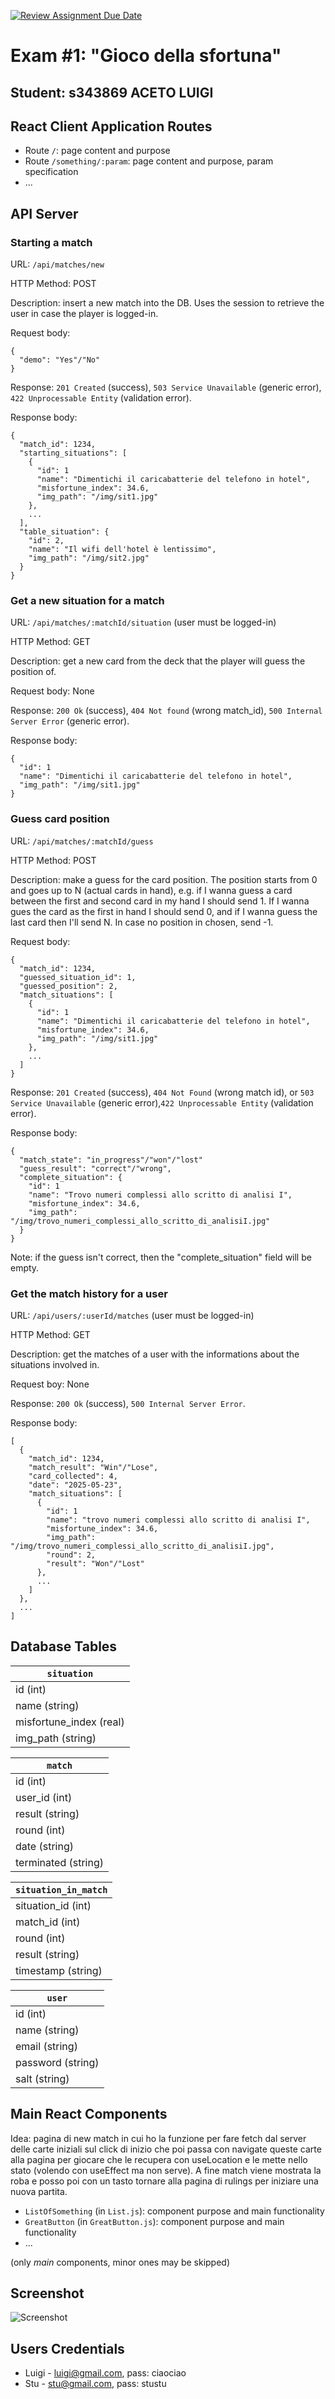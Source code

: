 [![Review Assignment Due Date](https://classroom.github.com/assets/deadline-readme-button-22041afd0340ce965d47ae6ef1cefeee28c7c493a6346c4f15d667ab976d596c.svg)](https://classroom.github.com/a/uNTgnFHD)
# Exam #1: "Gioco della sfortuna"
## Student: s343869 ACETO LUIGI 

## React Client Application Routes

- Route `/`: page content and purpose
- Route `/something/:param`: page content and purpose, param specification
- ...

## API Server

### __Starting a match__
URL: `/api/matches/new`

HTTP Method: POST

Description: insert a new match into the DB. Uses the session to retrieve the user in case the player is logged-in.

Request body:
```
{
  "demo": "Yes"/"No"
}
```

Response: `201 Created` (success), `503 Service Unavailable` (generic error), `422 Unprocessable Entity` (validation error).

Response body: 
```
{
  "match_id": 1234,
  "starting_situations": [
    {
      "id": 1
      "name": "Dimentichi il caricabatterie del telefono in hotel",
      "misfortune_index": 34.6,
      "img_path": "/img/sit1.jpg"
    },
    ...
  ],
  "table_situation": {
    "id": 2,
    "name": "Il wifi dell'hotel è lentissimo",
    "img_path": "/img/sit2.jpg"
  }
}
```

### __Get a new situation for a match__
URL: `/api/matches/:matchId/situation` (user must be logged-in)

HTTP Method: GET

Description: get a new card from the deck that the player will guess the position of.

Request body: None

Response: `200 Ok` (success), `404 Not found` (wrong match_id), `500 Internal Server Error` (generic error).

Response body:
```
{
  "id": 1
  "name": "Dimentichi il caricabatterie del telefono in hotel",
  "img_path": "/img/sit1.jpg"
}
```

### __Guess card position__
URL: `/api/matches/:matchId/guess`

HTTP Method: POST

Description: make a guess for the card position. The position starts from 0 and goes up to N (actual cards in hand), e.g. if I wanna guess a card between the first and second card in my hand I should send 1. If I wanna gues the card as the first in hand I should send 0, and if I wanna guess the last card then I'll send N. In case no position in chosen, send -1.

Request body:
```
{
  "match_id": 1234,
  "guessed_situation_id": 1,
  "guessed_position": 2,
  "match_situations": [
    {
      "id": 1
      "name": "Dimentichi il caricabatterie del telefono in hotel",
      "misfortune_index": 34.6,
      "img_path": "/img/sit1.jpg"
    },
    ...
  ]
}
```

Response: `201 Created` (success), `404 Not Found` (wrong match id), or `503 Service Unavailable` (generic error),`422 Unprocessable Entity` (validation error).

Response body:
```
{
  "match_state": "in_progress"/"won"/"lost"
  "guess_result": "correct"/"wrong",
  "complete_situation": {
    "id": 1
    "name": "Trovo numeri complessi allo scritto di analisi I",
    "misfortune_index": 34.6,
    "img_path": "/img/trovo_numeri_complessi_allo_scritto_di_analisiI.jpg"
  }
}
```

Note: if the guess isn't correct, then the "complete_situation" field will be empty.

### __Get the match history for a user__
URL: `/api/users/:userId/matches` (user must be logged-in)

HTTP Method: GET

Description: get the matches of a user with the informations about the situations involved in.

Request boy: None

Response: `200 Ok` (success), `500 Internal Server Error`.

Response body:
```
[
  {
    "match_id": 1234,
    "match_result": "Win"/"Lose",
    "card_collected": 4,
    "date": "2025-05-23",
    "match_situations": [
      {
        "id": 1
        "name": "trovo numeri complessi allo scritto di analisi I",
        "misfortune_index": 34.6,
        "img_path": "/img/trovo_numeri_complessi_allo_scritto_di_analisiI.jpg",
        "round": 2,
        "result": "Won"/"Lost"
      },
      ...
    ]
  },
  ...
]
```

## Database Tables

| `situation` |
|-------------|
| id (int) |
| name (string) |
| misfortune_index (real) |
| img_path (string) |

| `match` |
|---------|
| id (int) |
| user_id (int) |
| result (string) |
| round (int) |
| date (string) |
| terminated (string) |

| `situation_in_match` |
|----------------------|
| situation_id (int) |
| match_id (int) |
| round (int) |
| result (string) |
| timestamp (string) |

| `user` |
|--------|
| id (int) |
| name (string) |
| email (string) |
| password (string) |
| salt (string) |

## Main React Components

Idea: pagina di new match in cui ho la funzione per fare fetch dal server delle carte iniziali sul click di inizio che poi passa con navigate queste carte alla pagina per giocare che le recupera con useLocation e le mette nello stato (volendo con useEffect ma non serve). A fine match viene mostrata la roba e posso poi con un tasto tornare alla pagina di rulings per iniziare una nuova partita.

- `ListOfSomething` (in `List.js`): component purpose and main functionality
- `GreatButton` (in `GreatButton.js`): component purpose and main functionality
- ...

(only _main_ components, minor ones may be skipped)

## Screenshot

![Screenshot](./img/screenshot.jpg)

## Users Credentials

- Luigi - luigi@gmail.com, pass: ciaociao
- Stu - stu@gmail.com, pass: stustu
